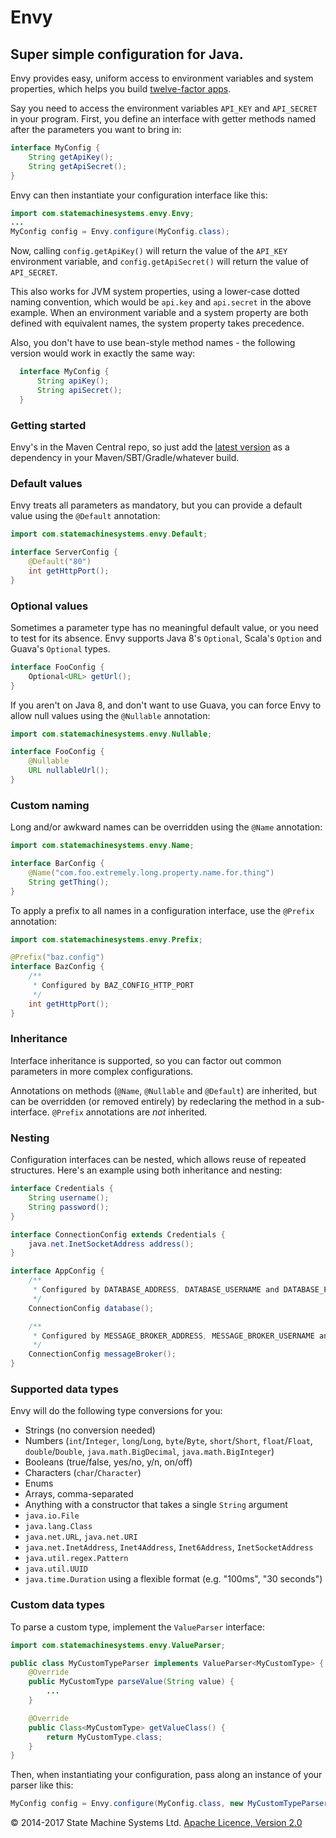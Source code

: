 # Envy

## Super simple configuration for Java.

Envy provides easy, uniform access to environment variables and system properties,
which helps you build [twelve-factor apps](http://www.12factor.net/config).

Say you need to access the environment variables `API_KEY` and `API_SECRET` in your program.
First, you define an interface with getter methods named after the parameters you want to bring in:

```java
interface MyConfig {
    String getApiKey();
    String getApiSecret();
}
```

Envy can then instantiate your configuration interface like this:

```java
import com.statemachinesystems.envy.Envy;
...
MyConfig config = Envy.configure(MyConfig.class);
```

Now, calling `config.getApiKey()` will return the value of the `API_KEY` environment variable, and
`config.getApiSecret()` will return the value of `API_SECRET`.

This also works for JVM system properties, using a lower-case dotted naming convention,
which would be `api.key` and `api.secret` in the above example. When an environment variable and a
system property are both defined with equivalent names, the system property takes precedence.

Also, you don't have to use bean-style method names - the following version would work in exactly the same way:

```java
  interface MyConfig {
      String apiKey();
      String apiSecret();
  }
```

### Getting started

Envy's in the Maven Central repo, so just add the
[latest version](https://search.maven.org/#search%7Cga%7C1%7Cg%3A%22com.statemachinesystems%22%20AND%20a%3A%22envy%22)
as a dependency in your Maven/SBT/Gradle/whatever build.

### Default values

Envy treats all parameters as mandatory, but you can provide a default value using the `@Default` annotation:

```java
import com.statemachinesystems.envy.Default;

interface ServerConfig {
    @Default("80")
    int getHttpPort();
}
```

### Optional values

Sometimes a parameter type has no meaningful default value, or you need to test for its absence.
Envy supports Java 8's `Optional`, Scala's `Option` and Guava's `Optional` types.

```java
interface FooConfig {
    Optional<URL> getUrl();
}
```

If you aren't on Java 8, and don't want to use Guava, you can force Envy to allow null values using
the `@Nullable` annotation:

```java
import com.statemachinesystems.envy.Nullable;

interface FooConfig {
    @Nullable
    URL nullableUrl();
}
```

### Custom naming

Long and/or awkward names can be overridden using the `@Name` annotation:

```java
import com.statemachinesystems.envy.Name;

interface BarConfig {
    @Name("com.foo.extremely.long.property.name.for.thing")
    String getThing();
}
```

To apply a prefix to all names in a configuration interface, use the `@Prefix` annotation:

```java
import com.statemachinesystems.envy.Prefix;

@Prefix("baz.config")
interface BazConfig {
    /**
     * Configured by BAZ_CONFIG_HTTP_PORT
     */
    int getHttpPort();
}
```

### Inheritance

Interface inheritance is supported, so you can factor out common parameters in more complex configurations.

Annotations on methods (`@Name`, `@Nullable` and `@Default`) are inherited,
but can be overridden (or removed entirely) by redeclaring the method in a sub-interface. `@Prefix` annotations
are *not* inherited.


### Nesting

Configuration interfaces can be nested, which allows reuse of repeated structures. Here's an example using both
inheritance and nesting:

```java
interface Credentials {
    String username();
    String password();
}

interface ConnectionConfig extends Credentials {
    java.net.InetSocketAddress address();
}

interface AppConfig {
    /**
     * Configured by DATABASE_ADDRESS, DATABASE_USERNAME and DATABASE_PASSWORD
     */
    ConnectionConfig database();

    /**
     * Configured by MESSAGE_BROKER_ADDRESS, MESSAGE_BROKER_USERNAME and MESSAGE_BROKER_PASSWORD
     */
    ConnectionConfig messageBroker();
}
```

### Supported data types

Envy will do the following type conversions for you:

* Strings (no conversion needed)
* Numbers (`int`/`Integer`, `long`/`Long`, `byte`/`Byte`, `short`/`Short`, `float`/`Float`, `double`/`Double`, `java.math.BigDecimal`, `java.math.BigInteger`)
* Booleans (true/false, yes/no, y/n, on/off)
* Characters (`char`/`Character`)
* Enums
* Arrays, comma-separated
* Anything with a constructor that takes a single `String` argument
* `java.io.File`
* `java.lang.Class`
* `java.net.URL`, `java.net.URI`
* `java.net.InetAddress`, `Inet4Address`, `Inet6Address`, `InetSocketAddress`
* `java.util.regex.Pattern`
* `java.util.UUID`
* `java.time.Duration` using a flexible format (e.g. "100ms", "30 seconds")

### Custom data types

To parse a custom type, implement the `ValueParser` interface:

```java
import com.statemachinesystems.envy.ValueParser;

public class MyCustomTypeParser implements ValueParser<MyCustomType> {
    @Override
    public MyCustomType parseValue(String value) {
        ...
    }

    @Override
    public Class<MyCustomType> getValueClass() {
        return MyCustomType.class;
    }
}
```

Then, when instantiating your configuration, pass along an instance of your parser like this:

```java
MyConfig config = Envy.configure(MyConfig.class, new MyCustomTypeParser());
```

&copy; 2014-2017 State Machine Systems Ltd. [Apache Licence, Version 2.0]( http://www.apache.org/licenses/LICENSE-2.0)
